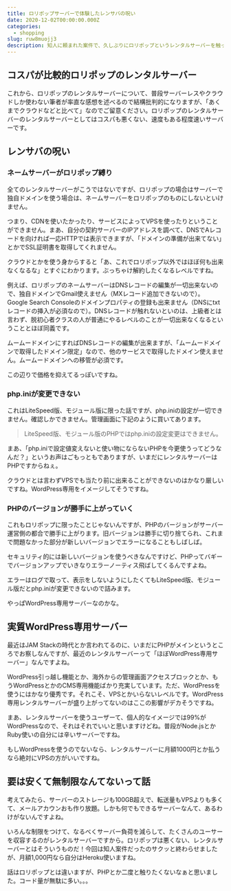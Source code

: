 ```yaml
---
title: ロリポップサーバーで体験したレンサバの呪い
date: 2020-12-02T00:00:00.000Z
categories:
  - shopping
slug: ruw8muojj3
description: 知人に頼まれた案件で、久しぶりにロリポップというレンタルサーバーを触ったら、レンサバの呪いてんこ盛りだったので、クラウドやサーバーレスに慣れている方がレンタルサーバーに契約前に知っておいた方がいいことを残します。
---
```


## コスパが比較的ロリポップのレンタルサーバー

これから、ロリポップのレンタルサーバーについて、普段サーバーレスやクラウドしか使わない筆者が率直な感想を述べるので結構批判的になりますが、「あくまでクラウドなどと比べて」なのでご留意ください。ロリポップのレンタルサーバーのレンタルサーバーとしてはコスパも悪くない、速度もある程度速いサーバーです。

## レンサバの呪い

### ネームサーバーがロリポップ縛り

全てのレンタルサーバーがこうではないですが、ロリポップの場合はサーバーで独自ドメインを使う場合は、ネームサーバーをロリポップのものにしないといけません。

つまり、CDNを使いたかったり、サービスによってVPSを使ったりということができません。まあ、自分の契約サーバーのIPアドレスを調べて、DNSでAレコードを向ければ一応HTTPでは表示できますが、「ドメインの準備が出来てない」とかでSSL証明書を取得してくれません。

クラウドとかを使う身からすると「あ、これでロリポップ以外ではほぼ何も出来なくなるな」とすぐにわかります。ぶっちゃけ解約したくなるレベルですね。

例えば、ロリポップのネームサーバーはDNSレコードの編集が一切出来ないので、独自ドメインでGmail使えません（MXレコード追加できないので）。Google Search Consoleのドメインプロパティの登録も出来ません（DNSにtxtレコードの挿入が必須なので）。DNSレコードが触れないといのは、上級者とは言わず、脱初心者クラスの人が普通にやるレベルのことが一切出来なくなるということとほぼ同義です。

ムームードメインにすればDNSレコードの編集が出来ますが、「ムームードメインで取得したドメイン限定」なので、他のサービスで取得したドメイン使えません。ムームードメインへの移管が必須です。

この辺りで価格を抑えてるっぽいですね。

### php.iniが変更できない

これはLiteSpeed版、モジュール版に限った話ですが、php.iniの設定が一切できません。確認しかできません。管理画面に下記のように買いてあります。

> LiteSpeed版、モジュール版のPHPではphp.iniの設定変更はできません。

まあ、「php.iniで設定値変えないと使い物にならないPHPを今更使うってどうなんだ？」というお声はごもっともでありますが、いまだにレンタルサーバーはPHPですからねぇ。

クラウドとは言わずVPSでも当たり前に出来ることができないのはかなり厳しいですね。WordPress専用をイメージしてそうですね。

### PHPのバージョンが勝手に上がっていく

これもロリポップに限ったことじゃないんですが、PHPのバージョンがサーバー運営側の都合で勝手に上がります。旧バージョンは勝手に切り捨てられ、これまで問題なかった部分が新しいバージョンでエラーになることもしばしば。

セキュリティ的には新しいバージョンを使うべきなんですけど、PHPってバギーでバージョンアップでいきなりエラーノーティス飛ばしてくるんですよね。

エラーはログで取って、表示をしないようにしたくてもLiteSpeed版、モジュール版だとphp.iniが変更できないので詰みます。

やっぱWordPress専用サーバーなのかな。

## 実質WordPress専用サーバー

最近はJAM Stackの時代とか言われてるのに、いまだにPHPがメインというところでお察しなんですが、最近のレンタルサーバーって「ほぼWordPress専用サーバー」なんですよね。

WordPress引っ越し機能とか、海外からの管理画面アクセスブロックとか、もうWordPressとかのCMS専用機能ばかり充実しています。ただ、WordPressを使うにはかなり優秀です。それこそ、VPSとかいらないレベルです。WordPress専用レンタルサーバーが盛り上がってないのはここの影響がデカそうですね。

まあ、レンタルサーバーを使うユーザーて、個人的なイメージでは99%がWordPressなので、それはそれでいいと思いますけどね。普段がNode.jsとかRuby使いの自分には辛いサーバーですね。

もしWordPressを使うのでないなら、レンタルサーバーに月額1000円とか払うなら絶対にVPSの方がいいですね。

## 要は安くて無制限なんてないって話

考えてみたら、サーバーのストレージも100GB超えで、転送量もVPSよりも多くて、メールアカウンおも作り放題。しかも何でもできるサーバーなんて、あるわけがないんですよね。

いろんな制限をつけて、なるべくサーバー負荷を減らして、たくさんのユーサーを収容するのがレンタルサーバーですから。ロリポップは悪くない、レンタルサーバーとはそういうものだ！今回は知人案件だったのサクッと終わらせましたが、月額1,000円なら自分はHeroku使いますね。

話はロリポップとは違いますが、PHPとか二度と触りたくないなぁと思いました。コード量が無駄に多い。。。
